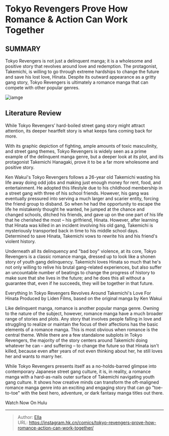 # Tokyo Revengers Prove How Romance &amp; Action Can Work Together


## SUMMARY 



  Tokyo Revengers is not just a delinquent manga; it is a wholesome and positive story that revolves around love and redemption.   The protagonist, Takemichi, is willing to go through extreme hardships to change the future and save his lost love, Hinata.   Despite its outward appearance as a gritty gang story, Tokyo Revengers is ultimately a romance manga that can compete with other popular genres.  

![iamge](https://static1.srcdn.com/wordpress/wp-content/uploads/2023/01/tokyo-revengers.jpg)

## Literature Review

While Tokyo Revengers’ hard-boiled street gang story might attract attention, its deeper heartfelt story is what keeps fans coming back for more.  




With its graphic depiction of fighting, ample amounts of toxic masculinity, and street gang themes, Tokyo Revengers is widely seen as a prime example of the delinquent manga genre, but a deeper look at its plot, and its protagonist Takemichi Hanagaki, prove it to be a far more wholesome and positive story.




Ken Wakui&#39;s Tokyo Revengers follows a 26-year old Takemichi wasting his life away doing odd jobs and making just enough money for rent, food, and entertainment. He adopted this lifestyle due to his childhood membership in a street gang with three of his school friends. However, his gang was eventually pressured into serving a much larger and scarier entity, forcing the friend group to disband. So when he had the opportunity to escape the life he mistakenly thought he wanted, he jumped at the chance and changed schools, ditched his friends, and gave up on the one part of his life that he cherished the most – his girlfriend, Hinata. However, after learning that Hinata was killed in an incident involving his old gang, Takemichi is mysteriously transported back in time to his middle school days. Determined to save Hinata, Takemichi vows to rewrite his and his friend&#39;s violent history.

          




Underneath all its delinquency and &#34;bad boy&#34; violence, at its core, Tokyo Revengers is a classic romance manga, dressed up to look like a shonen story of youth gang delinquency. Takemichi loves Hinata so much that he&#39;s not only willing to relive his brutal gang-related experiences, but also suffer an uncountable number of beatings to change the progress of history to make sure that she lives in the future; and he does this all without a guarantee that, even if he succeeds, they will be together in that future. ​​


 Everything In Tokyo Revengers Revolves Around Takemichi&#39;s Love For Hinata 
Produced by Liden Films, based on the original manga by Ken Wakui
          

Like delinquent manga, romance is another popular manga genre. Owning to the nature of the subject, however, romance manga have a much broader range of stories and plots. Any story that involves people falling in love and struggling to realize or maintain the focus of their affections has the basic elements of a romance manga. This is most obvious when romance is the central theme. While there are a few standalone subplots in Tokyo Revengers, the majority of the story centers around Takemichi doing whatever he can – and suffering – to change the future so that Hinata isn&#39;t killed, because even after years of not even thinking about her, he still loves her and wants to marry her.




         

While Tokyo Revengers presents itself as a no-holds-barred glimpse into contemporary Japanese street gang culture, it is, in reality, a romance manga with a hard-as-nails outer surface of Takemichi navigating youth gang culture. It shows how creative minds can transform the oft-maligned romance manga genre into an exciting and engaging story that can go &#34;toe-to-toe&#34; with the best hero, adventure, or dark fantasy manga titles out there.

Watch Now On Hulu



---

> Author: [Ella](https://instagram.hk.cn/)  
> URL: https://instagram.hk.cn/comics/tokyo-revengers-prove-how-romance-action-can-work-together/  

